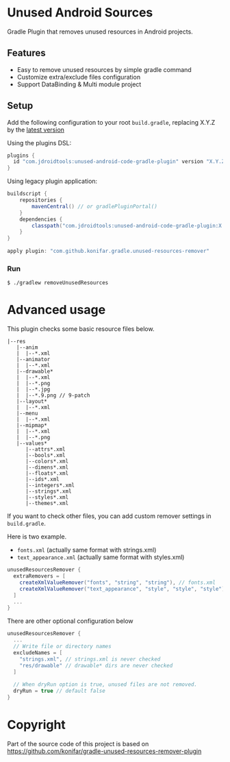 # Unused Android Sources

Gradle Plugin that removes unused resources in Android projects.

## Features
- Easy to remove unused resources by simple gradle command
- Customize extra/exclude files configuration
- Support DataBinding & Multi module project

## Setup

Add the following configuration to your root `build.gradle`, replacing X.Y.Z by the [latest version](https://github.com/maxirosson/unused-android-code-gradle-plugin/releases/latest)

Using the plugins DSL:

```groovy
plugins {
  id "com.jdroidtools:unused-android-code-gradle-plugin" version "X.Y.Z"
}
```

Using legacy plugin application:

```groovy
buildscript {
    repositories {
        mavenCentral() // or gradlePluginPortal()
    }
    dependencies {
        classpath("com.jdroidtools:unused-android-code-gradle-plugin:X.Y.Z")
    }
}
    
apply plugin: "com.github.konifar.gradle.unused-resources-remover"
```

### Run

```shell
$ ./gradlew removeUnusedResources
```

# Advanced usage

This plugin checks some basic resource files below.

```shell
|--res
   |--anim
   |  |--*.xml
   |--animator
   |  |--*.xml
   |--drawable*
   |  |--*.xml
   |  |--*.png
   |  |--*.jpg
   |  |--*.9.png // 9-patch
   |--layout*
   |  |--*.xml
   |--menu
   |  |--*.xml
   |--mipmap*
   |  |--*.xml
   |  |--*.png
   |--values*
      |--attrs*.xml
      |--bools*.xml
      |--colors*.xml
      |--dimens*.xml
      |--floats*.xml
      |--ids*.xml
      |--integers*.xml
      |--strings*.xml
      |--styles*.xml
      |--themes*.xml
```

If you want to check other files, you can add custom remover settings in `build.gradle`.

Here is two example.

- `fonts.xml` (actually same format with strings.xml)
- `text_appearance.xml` (actually same format with styles.xml)

```gradle
unusedResourcesRemover { 
  extraRemovers = [
    createXmlValueRemover("fonts", "string", "string"), // fonts.xml
    createXmlValueRemover("text_appearance", "style", "style", "style") // text_appearance.xml
  ]
  ...
}
```

There are other optional configuration below

```gradle
unusedResourcesRemover {
  ...
  // Write file or directory names
  excludeNames = [
    "strings.xml", // strings.xml is never checked
    "res/drawable" // drawable* dirs are never checked
  ]
  
  // When dryRun option is true, unused files are not removed.
  dryRun = true // default false
}
```

# Copyright

Part of the source code of this project is based on
https://github.com/konifar/gradle-unused-resources-remover-plugin